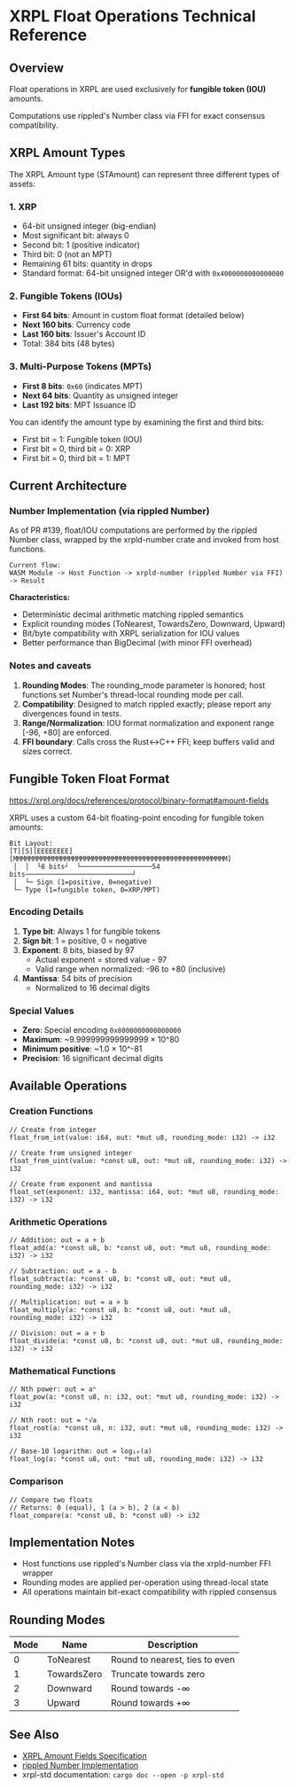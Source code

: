 # XRPL Float Operations Technical Reference

## Overview

Float operations in XRPL are used exclusively for **fungible token (IOU)** amounts.

Computations use rippled's Number class via FFI for exact consensus compatibility.


## XRPL Amount Types

The XRPL Amount type (STAmount) can represent three different types of assets:

### 1. XRP
- 64-bit unsigned integer (big-endian)
- Most significant bit: always 0
- Second bit: 1 (positive indicator)
- Third bit: 0 (not an MPT)
- Remaining 61 bits: quantity in drops
- Standard format: 64-bit unsigned integer OR'd with `0x4000000000000000`

### 2. Fungible Tokens (IOUs)
- **First 64 bits**: Amount in custom float format (detailed below)
- **Next 160 bits**: Currency code
- **Last 160 bits**: Issuer's Account ID
- Total: 384 bits (48 bytes)

### 3. Multi-Purpose Tokens (MPTs)
- **First 8 bits**: `0x60` (indicates MPT)
- **Next 64 bits**: Quantity as unsigned integer
- **Last 192 bits**: MPT Issuance ID

You can identify the amount type by examining the first and third bits:
- First bit = 1: Fungible token (IOU)
- First bit = 0, third bit = 0: XRP
- First bit = 0, third bit = 1: MPT

## Current Architecture

### Number Implementation (via rippled Number)

As of PR #139, float/IOU computations are performed by the rippled Number class, wrapped by the xrpld-number crate and invoked from host functions.

```text
Current flow:
WASM Module -> Host Function -> xrpld-number (rippled Number via FFI) -> Result
```

**Characteristics:**
- Deterministic decimal arithmetic matching rippled semantics
- Explicit rounding modes (ToNearest, TowardsZero, Downward, Upward)
- Bit/byte compatibility with XRPL serialization for IOU values
- Better performance than BigDecimal (with minor FFI overhead)

### Notes and caveats

1. **Rounding Modes**: The rounding_mode parameter is honored; host functions set Number's thread-local rounding mode per call.
2. **Compatibility**: Designed to match rippled exactly; please report any divergences found in tests.
3. **Range/Normalization**: IOU format normalization and exponent range [-96, +80] are enforced.
4. **FFI boundary**: Calls cross the Rust<->C++ FFI; keep buffers valid and sizes correct.

## Fungible Token Float Format

https://xrpl.org/docs/references/protocol/binary-format#amount-fields

XRPL uses a custom 64-bit floating-point encoding for fungible token amounts:

```text
Bit Layout:
[T][S][EEEEEEEE][MMMMMMMMMMMMMMMMMMMMMMMMMMMMMMMMMMMMMMMMMMMMMMMMMMMMMM]
 │  │  └8 bits┘  └──────────────────54 bits───────────────────────────┘
 │  └─ Sign (1=positive, 0=negative)
 └─ Type (1=fungible token, 0=XRP/MPT)
```

### Encoding Details

1. **Type bit**: Always 1 for fungible tokens
2. **Sign bit**: 1 = positive, 0 = negative
3. **Exponent**: 8 bits, biased by 97
   - Actual exponent = stored value - 97
   - Valid range when normalized: -96 to +80 (inclusive)
4. **Mantissa**: 54 bits of precision
   - Normalized to 16 decimal digits

### Special Values

- **Zero**: Special encoding `0x8000000000000000`
- **Maximum**: ~9.999999999999999 × 10^80
- **Minimum positive**: ~1.0 × 10^-81
- **Precision**: 16 significant decimal digits

## Available Operations

### Creation Functions

```rust,ignore
// Create from integer
float_from_int(value: i64, out: *mut u8, rounding_mode: i32) -> i32

// Create from unsigned integer
float_from_uint(value: *const u8, out: *mut u8, rounding_mode: i32) -> i32

// Create from exponent and mantissa
float_set(exponent: i32, mantissa: i64, out: *mut u8, rounding_mode: i32) -> i32
```

### Arithmetic Operations

```rust,ignore
// Addition: out = a + b
float_add(a: *const u8, b: *const u8, out: *mut u8, rounding_mode: i32) -> i32

// Subtraction: out = a - b
float_subtract(a: *const u8, b: *const u8, out: *mut u8, rounding_mode: i32) -> i32

// Multiplication: out = a × b
float_multiply(a: *const u8, b: *const u8, out: *mut u8, rounding_mode: i32) -> i32

// Division: out = a ÷ b
float_divide(a: *const u8, b: *const u8, out: *mut u8, rounding_mode: i32) -> i32
```

### Mathematical Functions

```rust,ignore
// Nth power: out = aⁿ
float_pow(a: *const u8, n: i32, out: *mut u8, rounding_mode: i32) -> i32

// Nth root: out = ⁿ√a
float_root(a: *const u8, n: i32, out: *mut u8, rounding_mode: i32) -> i32

// Base-10 logarithm: out = log₁₀(a)
float_log(a: *const u8, out: *mut u8, rounding_mode: i32) -> i32
```

### Comparison

```rust,ignore
// Compare two floats
// Returns: 0 (equal), 1 (a > b), 2 (a < b)
float_compare(a: *const u8, b: *const u8) -> i32
```


## Implementation Notes

- Host functions use rippled's Number class via the xrpld-number FFI wrapper
- Rounding modes are applied per-operation using thread-local state
- All operations maintain bit-exact compatibility with rippled consensus

## Rounding Modes

| Mode | Name | Description |
|------|------|-------------|
| 0 | ToNearest | Round to nearest, ties to even |
| 1 | TowardsZero | Truncate towards zero |
| 2 | Downward | Round towards -∞ |
| 3 | Upward | Round towards +∞ |

## See Also

- [XRPL Amount Fields Specification](https://xrpl.org/docs/references/protocol/binary-format#amount-fields)
- [rippled Number Implementation](https://github.com/XRPLF/rippled/blob/develop/src/ripple/basics/Number.h)
- xrpl-std documentation: `cargo doc --open -p xrpl-std`
